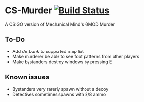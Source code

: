 # CS-Murder [![Build Status](https://travis-ci.org/condolent/CSMurder.svg?branch=master)](https://travis-ci.org/condolent/CSMurder)
A CS:GO version of Mechanical Mind's GMOD Murder

## To-Do
- Add _de_bank_ to supported map list
- Make murderer be able to see foot patterns from other players
- Make bystanders destroy windows by pressing E

## Known issues
- Bystanders very rarerly spawn without a decoy
- Detectives sometimes spawns with 8/8 ammo
